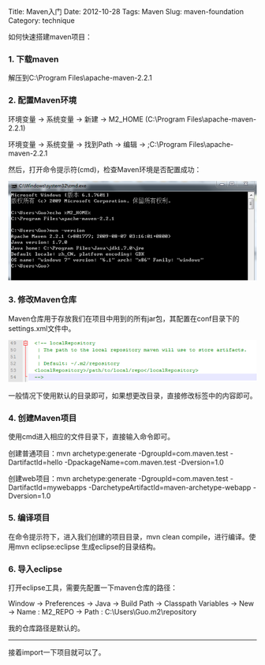 Title: Maven入门
Date: 2012-10-28
Tags: Maven
Slug: maven-foundation
Category: technique

如何快速搭建maven项目：
### 1. 下载maven

解压到C:\Program Files\apache-maven-2.2.1
### 2. 配置Maven环境

环境变量 -> 系统变量 -> 新建 -> M2_HOME (C:\Program Files\apache-maven-2.2.1)

环境变量 -> 系统变量 -> 找到Path -> 编辑 -> ;C:\Program Files\apache-maven-2.2.1

然后，打开命令提示符(cmd)，检查Maven环境是否配置成功：

![maven](./img/mvn.png)
### 3.  修改Maven仓库

Maven仓库用于存放我们在项目中用到的所有jar包，其配置在conf目录下的settings.xml文件中。

![maven1.png](./img/mvn1.png)

一般情况下使用默认的目录即可，如果想更改目录，直接修改<localRepository>标签中的内容即可。
### 4. 创建Maven项目

使用cmd进入相应的文件目录下，直接输入命令即可。

创建普通项目：mvn archetype:generate -DgroupId=com.maven.test -DartifactId=hello -DpackageName=com.maven.test -Dversion=1.0

创建web项目：mvn archetype:generate -DgroupId=com.maven.test -DartifactId=mywebapps  -DarchetypeArtifactId=maven-archetype-webapp -Dversion=1.0
### 5. 编译项目

在命令提示符下，进入我们创建的项目目录，mvn clean compile，进行编译。使用mvn eclipse:eclipse 生成eclipse的目录结构。
### 6. 导入eclipse

打开eclipse工具，需要先配置一下maven仓库的路径：

Window -> Preferences -> Java  -> Build Path -> Classpath Variables -> New -> Name : M2_REPO -> Path : C:\Users\Guo\.m2\repository

我的仓库路径是默认的。

***

接着import一下项目就可以了。

